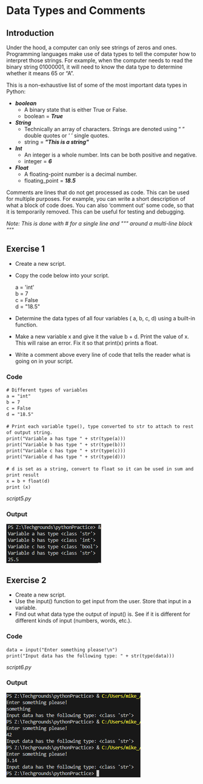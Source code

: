 # Data Types and Comments

## Introduction
Under the hood, a computer can only see strings of zeros and ones. Programming languages make use of data types to tell the computer how to interpret those strings. For example, when the computer needs to read the binary string 01000001, it will need to know the data type to determine whether it means 65 or “A”.

This is a non-exhaustive list of some of the most important data types in Python:

- ***boolean*** 
    - A binary state that is either True or False.
    - boolean = ***True***
- ***String***
    - Technically an array of characters. Strings are denoted using “ ” double quotes or ‘ ’ single quotes.
    - string = ***"This is a string"***
- ***Int***
    - An integer is a whole number. Ints can be both positive and negative.
    - integer = ***6***
- ***Float***
    - A floating-point number is a decimal number.
    - floating_point = ***18.5***

Comments are lines that do not get processed as code. This can be used for multiple purposes. For example, you can write a short description of what a block of code does. You can also ‘comment out’ some code, so that it is temporarily removed. This can be useful for testing and debugging.

*Note: This is done with # for a single line and """ around a multi-line block """*

## Exercise 1

- Create a new script.
- Copy the code below into your script.

    a = 'int'   
    b = 7   
    c = False   
    d = "18.5"  

- Determine the data types of all four variables ( a, b, c, d) using a built-in function.
- Make a new variable x and give it the value b + d. Print the value of x. This will raise an error. Fix it so that print(x) prints a float.
- Write a comment above every line of code that tells the reader what is going on in your script.

### Code

    # Different types of variables
    a = "int"
    b = 7
    c = False
    d = "18.5"

    # Print each variable type(), type converted to str to attach to rest of output string.
    print("Variable a has type " + str(type(a)))
    print("Variable b has type " + str(type(b)))
    print("Variable c has type " + str(type(c)))
    print("Variable d has type " + str(type(d)))

    # d is set as a string, convert to float so it can be used in sum and print result
    x = b + float(d)
    print (x)

*script5.py*
### Output
![types](../00_includes/0903_exercise1.png)

## Exercise 2

- Create a new script.
- Use the input() function to get input from the user. Store that input in a variable.
- Find out what data type the output of input() is. See if it is different for different kinds of input (numbers, words, etc.).

### Code

    data = input("Enter something please!\n")
    print("Input data has the following type: " + str(type(data)))

*script6.py*
### Output
![input type](../00_includes/0903_exercise2.png)

